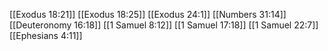[[Exodus 18:21]]
[[Exodus 18:25]]
[[Exodus 24:1]]
[[Numbers 31:14]]
[[Deuteronomy 16:18]]
[[1 Samuel 8:12]]
[[1 Samuel 17:18]]
[[1 Samuel 22:7]]
[[Ephesians 4:11]]
